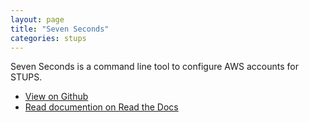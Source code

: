 ```yaml
---
layout: page
title: "Seven Seconds"
categories: stups
---
```


Seven Seconds is a command line tool to configure AWS accounts for STUPS.

* [View on Github](https://github.com/zalando-stups/sevenseconds)
* [Read documention on Read the Docs](http://stups.readthedocs.org/en/latest/components/sevenseconds.html)
